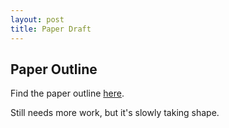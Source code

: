 ```yaml
---
layout: post
title: Paper Draft
---
```




## Paper Outline

Find the paper outline [here](https://docs.google.com/document/d/1S3uNmKHWyzc11DVf6lGI_poF7qFNSihdUzqs0E8oUOo/edit?usp=sharing).

Still needs more work, but it's slowly taking shape.

